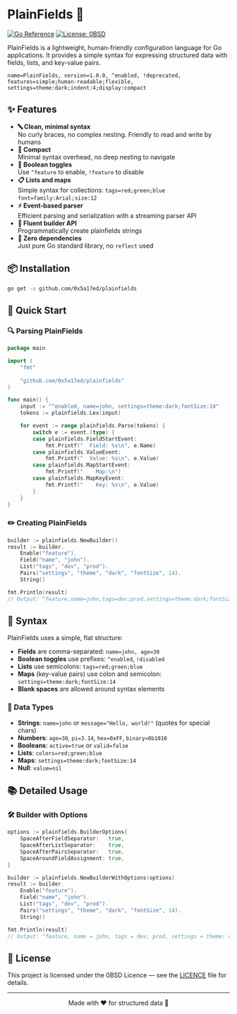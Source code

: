 # PlainFields 🌱

[![Go Reference](https://pkg.go.dev/badge/github.com/0x5a17ed/plainfields.svg)](https://pkg.go.dev/github.com/0x5a17ed/plainfields)
[![License: 0BSD](https://img.shields.io/badge/License-0BSD-blue.svg)](https://opensource.org/licenses/0BSD)

PlainFields is a lightweight, human-friendly configuration language for Go applications. It provides a simple syntax for expressing structured data with fields, lists, and key-value pairs.

```
name=PlainFields, version=1.0.0, ^enabled, !deprecated, features=simple;human-readable;flexible, 
settings=theme:dark;indent:4;display:compact
```


## ✨ Features

- **🔤 Clean, minimal syntax**  
  No curly braces, no complex nesting. Friendly to read and write by humans
- **📏 Compact**  
  Minimal syntax overhead, no deep nesting to navigate
- **🔄 Boolean toggles**  
  Use `^feature` to enable, `!feature` to disable
- **📋 Lists and maps**  
  Simple syntax for collections: `tags=red;green;blue` `font=family:Arial;size:12`
- **⚡ Event-based parser**  
  Efficient parsing and serialization with a streaming parser API
- **🔨 Fluent builder API**  
  Programmatically create plainfields strings
- **🧩 Zero dependencies**  
  Just pure Go standard library, no `reflect` used


## 📦 Installation

```bash
go get -u github.com/0x5a17ed/plainfields
```


## 🚀 Quick Start


### 🔍 Parsing PlainFields

```go
package main

import (
	"fmt"
	
	"github.com/0x5a17ed/plainfields"
)

func main() {
	input := "^enabled, name=john, settings=theme:dark;fontSize:14"
	tokens := plainfields.Lex(input)

	for event := range plainfields.Parse(tokens) {
		switch e := event.(type) {
		case plainfields.FieldStartEvent:
			fmt.Printf("  Field: %s\n", e.Name)
		case plainfields.ValueEvent:
			fmt.Printf("  Value: %s\n", e.Value)
		case plainfields.MapStartEvent:
			fmt.Printf("    Map:\n")
		case plainfields.MapKeyEvent:
			fmt.Printf("    Key: %s\n", e.Value)
		}
	}
}

```


### ✏️ Creating PlainFields

```go
builder := plainfields.NewBuilder()
result := builder.
	Enable("feature").
	Field("name", "john").
	List("tags", "dev", "prod").
	Pairs("settings", "theme", "dark", "fontSize", 14).
	String()

fmt.Println(result)
// Output: ^feature,name=john,tags=dev;prod,settings=theme:dark;fontSize:14
```


## 📝 Syntax

PlainFields uses a simple, flat structure:

- **Fields** are comma-separated: `name=john, age=30`
- **Boolean toggles** use prefixes: `^enabled`, `!disabled`
- **Lists** use semicolons: `tags=red;green;blue`
- **Maps** (key-value pairs) use colon and semicolon: `settings=theme:dark;fontSize:14`
- **Blank spaces** are allowed around syntax elements


### 🧪 Data Types

- **Strings**: `name=john` or `message="Hello, world!"` (quotes for special chars)
- **Numbers**: `age=30`, `pi=3.14`, `hex=0xFF`, `binary=0b1010`
- **Booleans**: `active=true` or `valid=false`
- **Lists**: `colors=red;green;blue`
- **Maps**: `settings=theme:dark;fontSize:14`
- **Null**: `value=nil`


## 📚 Detailed Usage

### 🛠️ Builder with Options

```go
options := plainfields.BuilderOptions{
	SpaceAfterFieldSeparator:   true,
	SpaceAfterListSeparator:    true,
	SpaceAfterPairsSeparator:   true,
	SpaceAroundFieldAssignment: true,
}

builder := plainfields.NewBuilderWithOptions(options)
result := builder.
	Enable("feature").
	Field("name", "john").
	List("tags", "dev", "prod").
	Pairs("settings", "theme", "dark", "fontSize", 14).
	String()

fmt.Println(result)
// Output: ^feature, name = john, tags = dev; prod, settings = theme: dark; fontSize: 14
```


## 📜 License

This project is licensed under the 0BSD Licence — see the [LICENCE](LICENSE) file for details.

---

<p align="center">Made with ❤️ for structured data 🌟</p>
